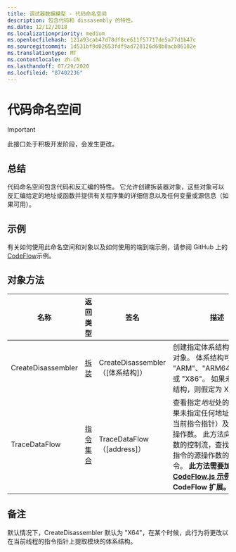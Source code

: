 ```yaml
---
title: 调试器数据模型 - 代码命名空间
description: 包含代码和 dissasembly 的特性。
ms.date: 12/12/2018
ms.localizationpriority: medium
ms.openlocfilehash: 121a93cab47d78df8ce611f57717de5a77d1b47c
ms.sourcegitcommit: 1d531bf9d02653fdf9ad728126d68b8acb86182e
ms.translationtype: MT
ms.contentlocale: zh-CN
ms.lasthandoff: 07/29/2020
ms.locfileid: "87402236"
---
```

# <a name="the-code-namespace"></a>代码命名空间

> [!IMPORTANT]
> 此接口处于积极开发阶段，会发生更改。
>

## <a name="summary"></a>总结

代码命名空间包含代码和反汇编的特性。 它允许创建拆装器对象，这些对象可以反汇编给定的地址或函数并提供有关程序集的详细信息以及任何变量或源信息（如果可用）。

## <a name="sample"></a>示例

有关如何使用此命名空间和对象以及如何使用的端到端示例，请参阅 GitHub 上的[CodeFlow](https://github.com/Microsoft/WinDbg-Samples/tree/master/CodeFlow)示例。

## <a name="object-methods"></a>对象方法

|名称|返回类型|签名|描述|
|--- |--- |--- |--- |
|CreateDisassembler| [拆装](dbgmodel-object-disassembler.md)|CreateDisassembler （[体系结构]）|创建指定体系结构的拆装器对象。 体系结构可以是 "ARM"、"ARM64"、"X64" 或 "X86"。 如果未指定体系结构，则假定为 X64。 |
|TraceDataFlow|[指令](dbgmodel-object-instruction.md)[集合](dbgmodel-namespace-collections.md)|TraceDataFlow （[address]）|查看指定*地址*处的指令（如果未指定任何地址，则查看当前指令指针）及其所有源操作数。 此方法向后遍历函数的控制流，查找影响跟踪指令的源操作数的任何指令。 **此方法需要加载在[CodeFlow.js 示例](https://github.com/Microsoft/WinDbg-Samples/tree/master/CodeFlow)中找到的 CodeFlow 扩展。**|

## <a name="remarks"></a>备注

默认情况下，CreateDisassembler 默认为 "X64"，在某个时候，此行为将更改以在当前线程的指令指针上提取模块的体系结构。
